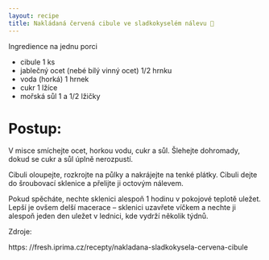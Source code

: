 ```yaml
---
layout: recipe
title: Nakládaná červená cibule ve sladkokyselém nálevu 🧅
---
```

Ingredience na jednu porci
- cibule 1 ks
- jablečný ocet (nebé bílý vinný ocet) 1/2 hrnku
- voda (horká) 1 hrnek
- cukr 1 lžíce
- mořská sůl 1 a 1/2 lžičky


# Postup:

V misce smíchejte ocet, horkou vodu, cukr a sůl. Šlehejte dohromady, dokud se cukr a sůl úplně nerozpustí.

Cibuli oloupejte, rozkrojte na půlky a nakrájejte na tenké plátky. Cibuli dejte do šroubovací sklenice a přelijte ji octovým nálevem.

Pokud spěcháte, nechte sklenici alespoň 1 hodinu v pokojové teplotě uležet. Lepší je ovšem delší macerace – sklenici uzavřete víčkem a nechte ji alespoň jeden den uležet v lednici, kde vydrží několik týdnů.

Zdroje:

https:
//fresh.iprima.cz/recepty/nakladana-sladkokysela-cervena-cibule
